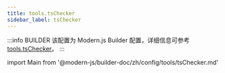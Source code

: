 ```yaml
---
title: tools.tsChecker
sidebar_label: tsChecker
---
```


:::info BUILDER
该配置为 Modern.js Builder 配置，详细信息可参考 [tools.tsChecker](https://modernjs.dev/builder/zh/api/config-tools.html#tools-tschecker)。
:::

import Main from '@modern-js/builder-doc/zh/config/tools/tsChecker.md'

<Main />
